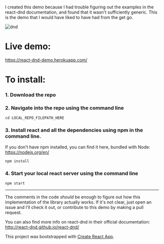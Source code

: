 I created this demo because I had trouble figuring out the examples in the react-dnd documentation, and found that it wasn't sufficiently generic. This is the demo that I would have liked to have had from the get go.

![dnd](https://user-images.githubusercontent.com/12401777/33520801-fed413be-d78f-11e7-93ca-9dc26569788c.gif)

# Live demo:
https://react-dnd-demo.herokuapp.com/

# To install:

### 1. Download the repo

### 2. Navigate into the repo using the command line

  `cd LOCAL_REPO_FILEPATH_HERE`

### 3. Install react and all the dependencies using npm in the command line. 
If you don't have npm installed, you can find it here, bundled with Node: https://nodejs.org/en/

  `npm install`

### 4. Start your local react server using the command line

  `npm start`
  
  ---
  
  
The comments in the code *should* be enough to figure out how this implementation of the library actually works. If it's not clear, just open an issue and I'll check it out, or contribute to this demo by making a pull request.

You can also find more info on react-dnd in their official documentation: http://react-dnd.github.io/react-dnd/


This project was bootstrapped with [Create React App](https://github.com/facebookincubator/create-react-app).
